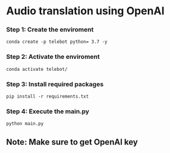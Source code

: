 # Audio translation using OpenAI

### Step 1: Create the enviroment
`
conda create -p telebot python= 3.7 -y
`
### Step 2: Activate the enviroment
`
conda activate telebot/
`

### Step 3: Install required packages
`
pip install -r requirements.txt
`

### Step 4: Execute the main.py
`
python main.py
`

## Note: Make sure to get OpenAI key



